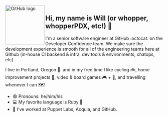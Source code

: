<img align="left" src="https://media.giphy.com/media/du3J3cXyzhj75IOgvA/giphy.gif" alt="GitHub logo" height="125">

## Hi, my name is Will (or whopper, whopperPDX, etc!) 👋

I'm a senior software engineer at GitHub :octocat: on the Developer Confidence team. We make sure the development experience is smooth for all of the engineering teams here at Github (in-house CI backend & infra, dev tools & environments, chatops, etc).

I live in Portland, Oregon 🌲 &nbsp;and in my free time I like cycling 🚲, home improvement projects 🔨, video & board games 🎮 + 🎲, and travelling whenever I can 🗺️!

- 😄 Pronouns: he/him/his
- 💻 My favorite language is Ruby 💎
- 👷 I've worked at Puppet Labs, Acquia, and GitHub.
